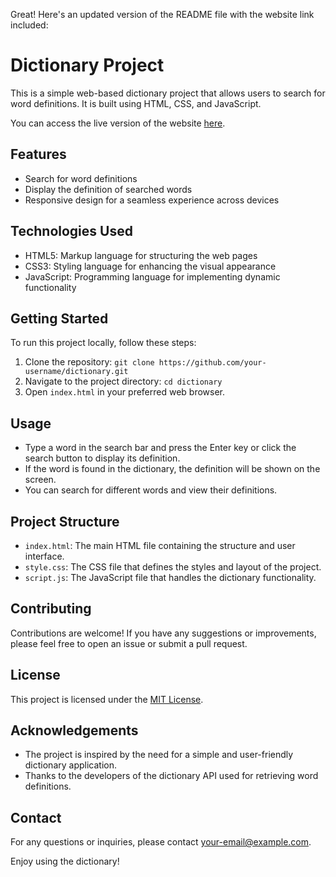 Great! Here's an updated version of the README file with the website link included:

# Dictionary Project

This is a simple web-based dictionary project that allows users to search for word definitions. It is built using HTML, CSS, and JavaScript.

You can access the live version of the website [here](https://lingualookup.netlify.app/).

## Features

- Search for word definitions
- Display the definition of searched words
- Responsive design for a seamless experience across devices

## Technologies Used

- HTML5: Markup language for structuring the web pages
- CSS3: Styling language for enhancing the visual appearance
- JavaScript: Programming language for implementing dynamic functionality

## Getting Started

To run this project locally, follow these steps:

1. Clone the repository: `git clone https://github.com/your-username/dictionary.git`
2. Navigate to the project directory: `cd dictionary`
3. Open `index.html` in your preferred web browser.

## Usage

- Type a word in the search bar and press the Enter key or click the search button to display its definition.
- If the word is found in the dictionary, the definition will be shown on the screen.
- You can search for different words and view their definitions.

## Project Structure

- `index.html`: The main HTML file containing the structure and user interface.
- `style.css`: The CSS file that defines the styles and layout of the project.
- `script.js`: The JavaScript file that handles the dictionary functionality.

## Contributing

Contributions are welcome! If you have any suggestions or improvements, please feel free to open an issue or submit a pull request.

## License

This project is licensed under the [MIT License](LICENSE).

## Acknowledgements

- The project is inspired by the need for a simple and user-friendly dictionary application.
- Thanks to the developers of the dictionary API used for retrieving word definitions.

## Contact

For any questions or inquiries, please contact [your-email@example.com](kshitizprakash09@gmail.com).

Enjoy using the dictionary!
